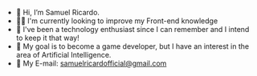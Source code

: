- 👋 Hi, I’m Samuel Ricardo. 
- 👨‍💻 I'm currently looking to improve my Front-end knowledge
- 🤖 I've been a technology enthusiast since I can remember and I intend to keep it that way!
- 🏹 My goal is to become a game developer, but I have an interest in the area of ​​Artificial Intelligence.
- 📧 My E-mail: samuelricardofficial@gmail.com
<!---
samuelgalvao/samuelgalvao is a ✨ special ✨ repository because its `README.md` (this file) appears on your GitHub profile.
You can click the Preview link to take a look at your changes.
--->
